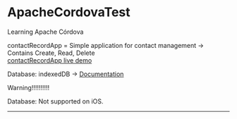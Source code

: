 # ApacheCordovaTest
Learning Apache Córdova

contactRecordApp = Simple application for contact management -> Contains Create, Read, Delete
<br>
<a href="https://igorfachini.github.io/ApacheCordovaTest/contactRecordApp/www/index.html"> contactRecordApp live demo </a>

Database: indexedDB -> <a href="https://cordova.apache.org/docs/en/latest/cordova/storage/storage.html#indexeddb">Documentation</a>

Warning!!!!!!!!!!

Database: Not supported on iOS.
<hr>

